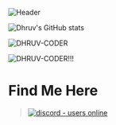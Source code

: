 ![Header](https://capsule-render.vercel.app/api?type=waving&color=gradient&customColorList=10&height=200&section=header&text=About%20Dhruv)

![Dhruv's GitHub stats](https://github-readme-stats.vercel.app/api?username=DHRUV-CODER&show_icons=true&theme=onedark)

<p><img align="center" src="https://github-readme-streak-stats.herokuapp.com/?user=DHRUV-CODER&theme=onedark" alt="DHRUV-CODER" /></p>

<p><img align="center" src="https://github-readme-stats.vercel.app/api/top-langs/?username=DHRUV-CODER&theme=onedark" alt="DHRUV-CODER!!!" /></p>


# Find Me Here 
> </p>
> <p align="left">
> <a href="https://discord.gg/j2NeBaCWYy">
> <img src="https://img.shields.io/discord/790595270438027295?style=for-the-badge" alt="discord - users online" />
> </a>
> </p>


